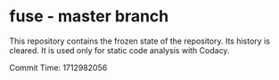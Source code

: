 # fuse - master branch

This repository contains the frozen state of the repository.
Its history is cleared. It is used only for static code
analysis with Codacy.

Commit Time: 1712982056